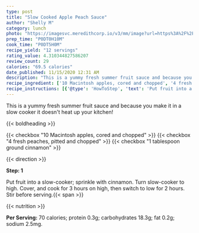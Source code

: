 ```yaml
---
type: post
title: "Slow Cooked Apple Peach Sauce"
author: "Shelly M"
category: lunch
photo: "https://imagesvc.meredithcorp.io/v3/mm/image?url=https%3A%2F%2Fimages.media-allrecipes.com%2Fuserphotos%2F19795.jpg"
prep_time: "P0DT0H10M"
cook_time: "P0DT5H0M"
recipe_yield: "12 servings"
rating_value: 4.310344827586207
review_count: 29
calories: "69.5 calories"
date_published: 11/15/2020 12:31 AM
description: "This is a yummy fresh summer fruit sauce and because you make it in a slow cooker it doesn't heat up your kitchen!"
recipe_ingredient: ['10 Macintosh apples, cored and chopped', '4 fresh peaches, pitted and chopped', '1 tablespoon ground cinnamon']
recipe_instructions: [{'@type': 'HowToStep', 'text': 'Put fruit into a slow-cooker; sprinkle with cinnamon. Turn slow-cooker to high. Cover, and cook for 3 hours on high, then switch to low for 2 hours. Stir before serving.\n'}]
---
```


This is a yummy fresh summer fruit sauce and because you make it in a slow cooker it doesn't heat up your kitchen! 

{{< boldheading >}}

{{< checkbox "10  Macintosh apples, cored and chopped" >}}
{{< checkbox "4  fresh peaches, pitted and chopped" >}}
{{< checkbox "1 tablespoon ground cinnamon" >}}


{{< direction >}}

**Step: 1**

Put fruit into a slow-cooker; sprinkle with cinnamon. Turn slow-cooker to high. Cover, and cook for 3 hours on high, then switch to low for 2 hours. Stir before serving.{{< span >}}

{{< nutrition >}}

**Per Serving:** 70 calories; protein 0.3g; carbohydrates 18.3g; fat 0.2g; sodium 2.5mg.